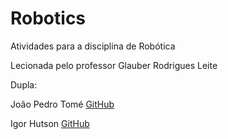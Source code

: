 # Robotics

Atividades para a disciplina de Robótica

Lecionada pelo professor Glauber Rodrigues Leite


Dupla: 

João Pedro Tomé [GitHub](https://github.com/joaopedrobritot)

Igor Hutson [GitHub](https://github.com/igorfontes)
